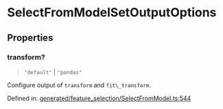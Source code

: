 # SelectFromModelSetOutputOptions

## Properties

### transform?

> `"default"` \| `"pandas"`

Configure output of `transform` and `fit\_transform`.

Defined in:  [generated/feature\_selection/SelectFromModel.ts:544](https://github.com/transitive-bullshit/scikit-learn-ts/blob/122b3c0/packages/sklearn/src/generated/feature_selection/SelectFromModel.ts#L544)
